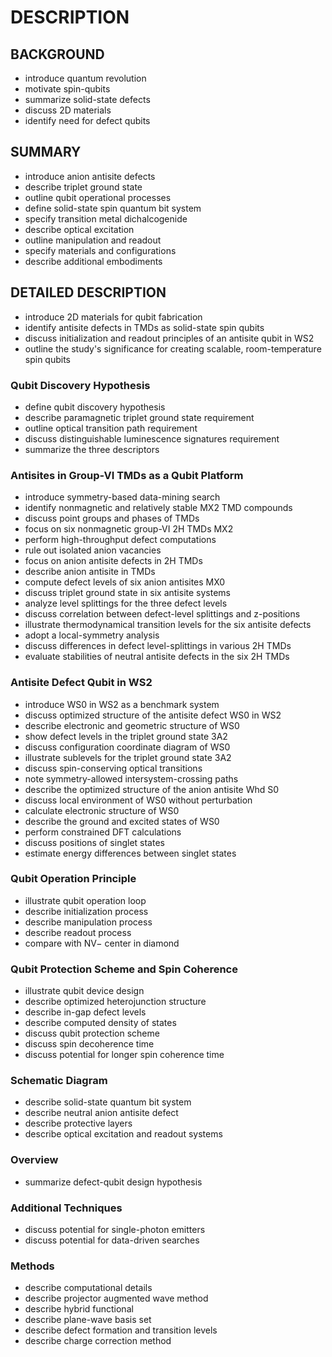 # DESCRIPTION

## BACKGROUND

- introduce quantum revolution
- motivate spin-qubits
- summarize solid-state defects
- discuss 2D materials
- identify need for defect qubits

## SUMMARY

- introduce anion antisite defects
- describe triplet ground state
- outline qubit operational processes
- define solid-state spin quantum bit system
- specify transition metal dichalcogenide
- describe optical excitation
- outline manipulation and readout
- specify materials and configurations
- describe additional embodiments

## DETAILED DESCRIPTION

- introduce 2D materials for qubit fabrication
- identify antisite defects in TMDs as solid-state spin qubits
- discuss initialization and readout principles of an antisite qubit in WS2
- outline the study's significance for creating scalable, room-temperature spin qubits

### Qubit Discovery Hypothesis

- define qubit discovery hypothesis
- describe paramagnetic triplet ground state requirement
- outline optical transition path requirement
- discuss distinguishable luminescence signatures requirement
- summarize the three descriptors

### Antisites in Group-VI TMDs as a Qubit Platform

- introduce symmetry-based data-mining search
- identify nonmagnetic and relatively stable MX2 TMD compounds
- discuss point groups and phases of TMDs
- focus on six nonmagnetic group-VI 2H TMDs MX2
- perform high-throughput defect computations
- rule out isolated anion vacancies
- focus on anion antisite defects in 2H TMDs
- describe anion antisite in TMDs
- compute defect levels of six anion antisites MX0
- discuss triplet ground state in six antisite systems
- analyze level splittings for the three defect levels
- discuss correlation between defect-level splittings and z-positions
- illustrate thermodynamical transition levels for the six antisite defects
- adopt a local-symmetry analysis
- discuss differences in defect level-splittings in various 2H TMDs
- evaluate stabilities of neutral antisite defects in the six 2H TMDs

### Antisite Defect Qubit in WS2

- introduce WS0 in WS2 as a benchmark system
- discuss optimized structure of the antisite defect WS0 in WS2
- describe electronic and geometric structure of WS0
- show defect levels in the triplet ground state 3A2
- discuss configuration coordinate diagram of WS0
- illustrate sublevels for the triplet ground state 3A2
- discuss spin-conserving optical transitions
- note symmetry-allowed intersystem-crossing paths
- describe the optimized structure of the anion antisite Whd S0
- discuss local environment of WS0 without perturbation
- calculate electronic structure of WS0
- describe the ground and excited states of WS0
- perform constrained DFT calculations
- discuss positions of singlet states
- estimate energy differences between singlet states

### Qubit Operation Principle

- illustrate qubit operation loop
- describe initialization process
- describe manipulation process
- describe readout process
- compare with NV− center in diamond

### Qubit Protection Scheme and Spin Coherence

- illustrate qubit device design
- describe optimized heterojunction structure
- describe in-gap defect levels
- describe computed density of states
- discuss qubit protection scheme
- discuss spin decoherence time
- discuss potential for longer spin coherence time

### Schematic Diagram

- describe solid-state quantum bit system
- describe neutral anion antisite defect
- describe protective layers
- describe optical excitation and readout systems

### Overview

- summarize defect-qubit design hypothesis

### Additional Techniques

- discuss potential for single-photon emitters
- discuss potential for data-driven searches

### Methods

- describe computational details
- describe projector augmented wave method
- describe hybrid functional
- describe plane-wave basis set
- describe defect formation and transition levels
- describe charge correction method

